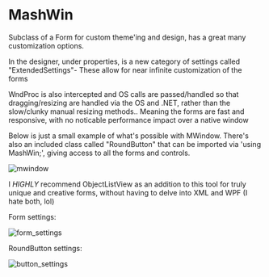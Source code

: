 # MashWin

 Subclass of a Form for custom theme'ing and design, has a great many customization options.
 
 In the designer, under properties, is a new category of settings called "ExtendedSettings"- These allow for near infinite customization of the forms
 
 WndProc is also intercepted and OS calls are passed/handled so that dragging/resizing are handled via the OS and .NET, rather than the slow/clunky manual resizing methods.. Meaning the forms are fast and responsive, with no noticable performance impact over a native window
 
 Below is just a small example of what's possible with MWindow.  There's also an included class called "RoundButton" that can be imported via 'using MashWin;', giving access to all the forms and controls.
 
![mwindow](https://user-images.githubusercontent.com/29497715/147797182-34c0aa64-060a-4c2f-8036-4fd3b6538e6f.png)



I *HIGHLY* recommend ObjectListView as an addition to this tool for truly unique and creative forms, without having to delve into XML and WPF (I hate both, lol)

Form settings:

![form_settings](https://user-images.githubusercontent.com/29497715/147797180-f8a41de3-75f1-4058-8b5e-39ab869f110c.PNG)


RoundButton settings:

![button_settings](https://user-images.githubusercontent.com/29497715/147797176-71f8a54e-3a40-48e2-817c-d487b648eb9c.PNG)
